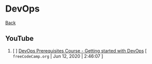 # DevOps

[Back](./README.md)

## YouTube
1. [ ] [DevOps Prerequisites Course - Getting started with DevOps](https://www.youtube.com/watch?v=Wvf0mBNGjXY) [ `freeCodeCamp.org` | Jun 12, 2020 | 2:46:07 ]
